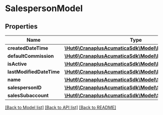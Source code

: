 # SalespersonModel

## Properties
Name | Type | Description | Notes
------------ | ------------- | ------------- | -------------
**createdDateTime** | [**\Hut6\CranaplusAcumaticaSdk\Model\DateTimeValueModel**](DateTimeValueModel.md) |  | [optional] 
**defaultCommission** | [**\Hut6\CranaplusAcumaticaSdk\Model\DecimalValueModel**](DecimalValueModel.md) |  | [optional] 
**isActive** | [**\Hut6\CranaplusAcumaticaSdk\Model\BooleanValueModel**](BooleanValueModel.md) |  | [optional] 
**lastModifiedDateTime** | [**\Hut6\CranaplusAcumaticaSdk\Model\DateTimeValueModel**](DateTimeValueModel.md) |  | [optional] 
**name** | [**\Hut6\CranaplusAcumaticaSdk\Model\StringValueModel**](StringValueModel.md) |  | [optional] 
**salespersonID** | [**\Hut6\CranaplusAcumaticaSdk\Model\StringValueModel**](StringValueModel.md) |  | [optional] 
**salesSubaccount** | [**\Hut6\CranaplusAcumaticaSdk\Model\StringValueModel**](StringValueModel.md) |  | [optional] 

[[Back to Model list]](../README.md#documentation-for-models) [[Back to API list]](../README.md#documentation-for-api-endpoints) [[Back to README]](../README.md)


